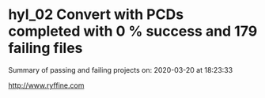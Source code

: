 # hyl_02 Convert with PCDs completed with 0 % success and 179 failing files

Summary of passing and failing projects on: 2020-03-20 at 18:23:33

http://www.ryffine.com
